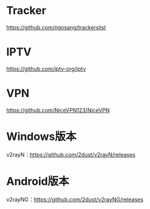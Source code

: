 # Tracker
https://github.com/ngosang/trackerslist
# IPTV
https://github.com/iptv-org/iptv
# VPN
https://github.com/NiceVPN123/NiceVPN
# Windows版本
v2rayN：https://github.com/2dust/v2rayN/releases
# Android版本
v2rayNG：https://github.com/2dust/v2rayNG/releases

